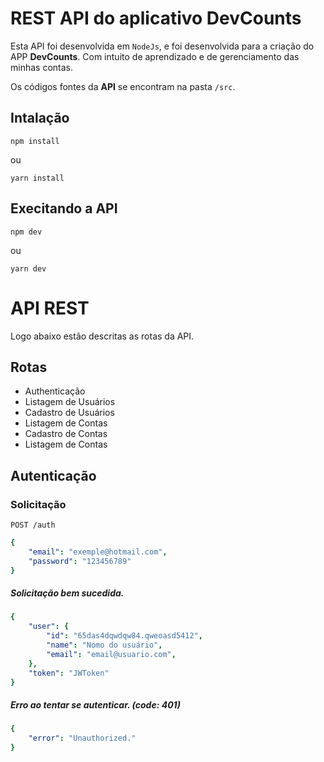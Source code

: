 # REST API do aplicativo DevCounts

Esta API foi desenvolvida em `NodeJs`, e foi desenvolvida para a criação do APP **DevCounts**. 
Com intuito de aprendizado e de gerenciamento das minhas contas.

Os códigos fontes da **API** se encontram na pasta `/src`.

## Intalação

    npm install

ou

    yarn install


## Execitando a API

    npm dev

ou

    yarn dev


# API REST

Logo abaixo estão descritas as rotas da API.

## Rotas

* Authenticação
* Listagem de Usuários
* Cadastro de Usuários
* Listagem de Contas
* Cadastro de Contas
* Listagem de Contas


## Autenticação

### Solicitação

`POST /auth`
```yaml
{
    "email": "exemple@hotmail.com", 
    "password": "123456789"
}
```

##### Solicitação bem sucedida.

```yaml
{
    "user": {
        "id": "65das4dqwdqw84.qweoasd5412",
        "name": "Nomo do usuário",
        "email": "email@usuario.com",
    },
    "token": "JWToken"
}
```

##### Erro ao tentar se autenticar. (code: 401)

```yaml
{ 
    "error": "Unauthorized."
}
```
